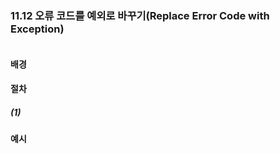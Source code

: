 ### 11.12 오류 코드를 예외로 바꾸기(Replace Error Code with Exception)
``` diff

```

#### 배경

#### 절차
##### (1)

#### 예시

